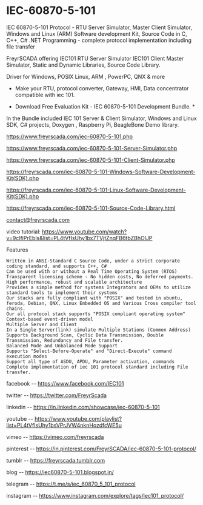 # IEC-60870-5-101
IEC 60870-5-101 Protocol - RTU Server Simulator, Master Client Simulator, Windows and Linux (ARM) Software development Kit, 
Source Code in C, C++, C# .NET Programming - complete protocol implementation including file transfer 

FreyrSCADA offering
IEC101 RTU Server Simulator IEC101 Client Master Simulator, Static and Dynamic Libraries, Source Code Library.

Driver for Windows, POSIX Linux, ARM , PowerPC, QNX & more

* Make your RTU, protocol converter, Gateway, HMI, Data concentrator compatible with iec 101.

* Download Free Evaluation Kit - IEC 60870-5-101 Development Bundle. *

In the Bundle included IEC 101 Server & Client Simulator, Windows and Linux SDK, C# projects, Doxygen , Raspberry Pi, BeagleBone Demo library.



https://www.freyrscada.com/iec-60870-5-101.php

https://www.freyrscada.com/iec-60870-5-101-Server-Simulator.php

https://www.freyrscada.com/iec-60870-5-101-Client-Simulator.php

https://freyrscada.com/iec-60870-5-101-Windows-Software-Development-Kit(SDK).php

https://freyrscada.com/iec-60870-5-101-Linux-Software-Development-Kit(SDK).php

https://freyrscada.com/iec-60870-5-101-Source-Code-Library.html

contact@freyrscada.com

video tutorial:
https://www.youtube.com/watch?v=9clfiPrEbls&list=PL4tVfIsUhy1bx7TVjtZnqFB6tbZBhOlJP


Features

    Written in ANSI-Standard C Source Code, under a strict corporate coding standard, and supports C++, C#
    Can be used with or without a Real Time Operating System (RTOS)
    Transparent licensing scheme - No hidden costs, No deferred payments.
    High performance, robust and scalable architecture
    Provides a simple method for systems Integrators and OEMs to utilize standard tools to implement their systems
    Our stacks are fully compliant with "POSIX" and tested in ubuntu, feroda, Debian, QNX, Linux Embedded OS and Various Cross compiler tool chains.
    Our all protocol stack supports "POSIX compliant operating system"
    Context-based event-driven model
    Multiple Server and Client
    In a Single Server(link) simulate Multiple Stations (Common Address)
    Supports Background Scan, Cyclic Data Transmission, Double Transmission, Redundancy and File transfer.
    Balanced Mode and Unbalanced Mode Support
    Supports "Select-Before-Operate" and "Direct-Execute" command execution modes
    Support all type of ASDU, APDU, Parameter activation, commands
    Complete implementation of iec 101 protocol standard including File transfer.


facebook -- https://www.facebook.com/IEC101

twitter -- https://twitter.com/FreyrScada      

linkedin -- https://in.linkedin.com/showcase/iec-60870-5-101

youtube -- https://www.youtube.com/playlist?list=PL4tVfIsUhy1bsVPrJVW4nknHozdfcWE5u

vimeo -- https://vimeo.com/freyrscada

pinterest -- https://in.pinterest.com/FreyrSCADA/iec-60870-5-101-protocol/

tumblr -- https://freyrscada.tumblr.com

blog -- https://iec60870-5-101.blogspot.in/

telegram -- https://t.me/s/iec_60870_5_101_protocol

instagram -- https://www.instagram.com/explore/tags/iec101_protocol/
